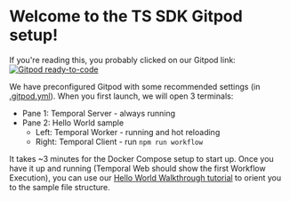 # Welcome to the TS SDK Gitpod setup!

If you're reading this, you probably clicked on our Gitpod link:
[![Gitpod ready-to-code](https://img.shields.io/badge/Gitpod-ready--to--code-908a85?logo=gitpod)](https://gitpod.io/#https://github.com/temporalio/samples-typescript/)

We have preconfigured Gitpod with some recommended settings (in [.gitpod.yml](/.gitpod.yml)).
When you first launch, we will open 3 terminals:

- Pane 1: Temporal Server - always running
- Pane 2: Hello World sample
  - Left: Temporal Worker - running and hot reloading
  - Right: Temporal Client - run `npm run workflow`

It takes ~3 minutes for the Docker Compose setup to start up.
Once you have it up and running (Temporal Web should show the first Workflow Execution), you can use our [Hello World Walkthrough tutorial](https://docs.temporal.io/docs/typescript/hello-world) to orient you to the sample file structure.
